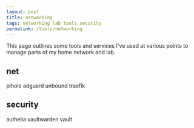 ```yaml
---
layout: post
title: networking
tags: networking lab tools security
permalink: /tools/networking
---
```


This page outlines some tools and services I've used at various points to manage parts of my home network and lab.

## net

pihole
adguard
unbound
traefik

## security

authelia
vaultwarden
vault
